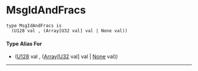 # MsgIdAndFracs

```pony
type MsgIdAndFracs is
  (U128 val , (Array[U32 val] val | None val))
```

#### Type Alias For

* ([U128](builtin-U128) val , ([Array](builtin-Array)\[[U32](builtin-U32) val\] val | [None](builtin-None) val))

---

